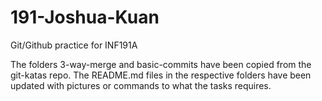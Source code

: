 # 191-Joshua-Kuan
Git/Github practice for INF191A

The folders 3-way-merge and basic-commits have been copied from the git-katas repo. The README.md files in the respective folders have been updated with pictures or commands to what the tasks requires.
